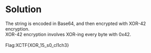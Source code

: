 Solution
========
The string is encoded in Base64, and then encrypted with XOR-42 encryption.
<br> XOR-42 encryption involves XOR-ing every byte with 0x42.
<br><br>Flag:XCTF{XOR_15_s0_cl1ch3}
